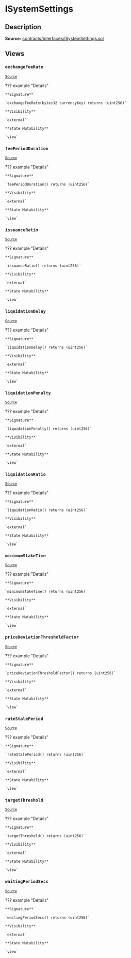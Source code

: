 # ISystemSettings

## Description

**Source:** [contracts/interfaces/ISystemSettings.sol](https://github.com/Synthetixio/synthetix/tree/v2.34.0/contracts/interfaces/ISystemSettings.sol)

## Views

### `exchangeFeeRate`

<sub>[Source](https://github.com/Synthetixio/synthetix/tree/v2.34.0/contracts/interfaces/ISystemSettings.sol#L25)</sub>

??? example "Details"

    **Signature**

    `exchangeFeeRate(bytes32 currencyKey) returns (uint256)`

    **Visibility**

    `external`

    **State Mutability**

    `view`

### `feePeriodDuration`

<sub>[Source](https://github.com/Synthetixio/synthetix/tree/v2.34.0/contracts/interfaces/ISystemSettings.sol#L13)</sub>

??? example "Details"

    **Signature**

    `feePeriodDuration() returns (uint256)`

    **Visibility**

    `external`

    **State Mutability**

    `view`

### `issuanceRatio`

<sub>[Source](https://github.com/Synthetixio/synthetix/tree/v2.34.0/contracts/interfaces/ISystemSettings.sol#L11)</sub>

??? example "Details"

    **Signature**

    `issuanceRatio() returns (uint256)`

    **Visibility**

    `external`

    **State Mutability**

    `view`

### `liquidationDelay`

<sub>[Source](https://github.com/Synthetixio/synthetix/tree/v2.34.0/contracts/interfaces/ISystemSettings.sol#L17)</sub>

??? example "Details"

    **Signature**

    `liquidationDelay() returns (uint256)`

    **Visibility**

    `external`

    **State Mutability**

    `view`

### `liquidationPenalty`

<sub>[Source](https://github.com/Synthetixio/synthetix/tree/v2.34.0/contracts/interfaces/ISystemSettings.sol#L21)</sub>

??? example "Details"

    **Signature**

    `liquidationPenalty() returns (uint256)`

    **Visibility**

    `external`

    **State Mutability**

    `view`

### `liquidationRatio`

<sub>[Source](https://github.com/Synthetixio/synthetix/tree/v2.34.0/contracts/interfaces/ISystemSettings.sol#L19)</sub>

??? example "Details"

    **Signature**

    `liquidationRatio() returns (uint256)`

    **Visibility**

    `external`

    **State Mutability**

    `view`

### `minimumStakeTime`

<sub>[Source](https://github.com/Synthetixio/synthetix/tree/v2.34.0/contracts/interfaces/ISystemSettings.sol#L27)</sub>

??? example "Details"

    **Signature**

    `minimumStakeTime() returns (uint256)`

    **Visibility**

    `external`

    **State Mutability**

    `view`

### `priceDeviationThresholdFactor`

<sub>[Source](https://github.com/Synthetixio/synthetix/tree/v2.34.0/contracts/interfaces/ISystemSettings.sol#L7)</sub>

??? example "Details"

    **Signature**

    `priceDeviationThresholdFactor() returns (uint256)`

    **Visibility**

    `external`

    **State Mutability**

    `view`

### `rateStalePeriod`

<sub>[Source](https://github.com/Synthetixio/synthetix/tree/v2.34.0/contracts/interfaces/ISystemSettings.sol#L23)</sub>

??? example "Details"

    **Signature**

    `rateStalePeriod() returns (uint256)`

    **Visibility**

    `external`

    **State Mutability**

    `view`

### `targetThreshold`

<sub>[Source](https://github.com/Synthetixio/synthetix/tree/v2.34.0/contracts/interfaces/ISystemSettings.sol#L15)</sub>

??? example "Details"

    **Signature**

    `targetThreshold() returns (uint256)`

    **Visibility**

    `external`

    **State Mutability**

    `view`

### `waitingPeriodSecs`

<sub>[Source](https://github.com/Synthetixio/synthetix/tree/v2.34.0/contracts/interfaces/ISystemSettings.sol#L9)</sub>

??? example "Details"

    **Signature**

    `waitingPeriodSecs() returns (uint256)`

    **Visibility**

    `external`

    **State Mutability**

    `view`
